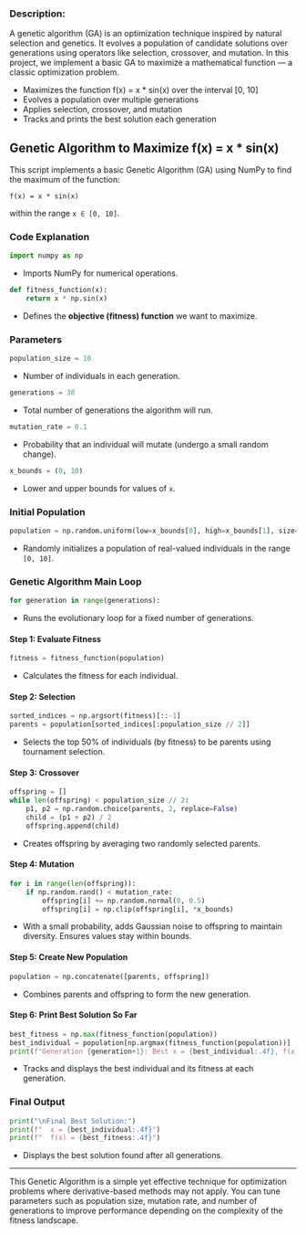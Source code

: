 ### Description:

A genetic algorithm (GA) is an optimization technique inspired by natural selection and genetics. It evolves a population of candidate solutions over generations using operators like selection, crossover, and mutation. In this project, we implement a basic GA to maximize a mathematical function — a classic optimization problem.

- Maximizes the function f(x) = x * sin(x) over the interval [0, 10]
- Evolves a population over multiple generations
- Applies selection, crossover, and mutation
- Tracks and prints the best solution each generation

## Genetic Algorithm to Maximize f(x) = x \* sin(x)

This script implements a basic Genetic Algorithm (GA) using NumPy to find the maximum of the function:

```
f(x) = x * sin(x)
```

within the range `x ∈ [0, 10]`.

### Code Explanation

```python
import numpy as np
```

* Imports NumPy for numerical operations.

```python
def fitness_function(x):
    return x * np.sin(x)
```

* Defines the **objective (fitness) function** we want to maximize.

### Parameters

```python
population_size = 10
```

* Number of individuals in each generation.

```python
generations = 30
```

* Total number of generations the algorithm will run.

```python
mutation_rate = 0.1
```

* Probability that an individual will mutate (undergo a small random change).

```python
x_bounds = (0, 10)
```

* Lower and upper bounds for values of `x`.

### Initial Population

```python
population = np.random.uniform(low=x_bounds[0], high=x_bounds[1], size=(population_size,))
```

* Randomly initializes a population of real-valued individuals in the range `[0, 10]`.

### Genetic Algorithm Main Loop

```python
for generation in range(generations):
```

* Runs the evolutionary loop for a fixed number of generations.

#### Step 1: Evaluate Fitness

```python
fitness = fitness_function(population)
```

* Calculates the fitness for each individual.

#### Step 2: Selection

```python
sorted_indices = np.argsort(fitness)[::-1]
parents = population[sorted_indices[:population_size // 2]]
```

* Selects the top 50% of individuals (by fitness) to be parents using tournament selection.

#### Step 3: Crossover

```python
offspring = []
while len(offspring) < population_size // 2:
    p1, p2 = np.random.choice(parents, 2, replace=False)
    child = (p1 + p2) / 2
    offspring.append(child)
```

* Creates offspring by averaging two randomly selected parents.

#### Step 4: Mutation

```python
for i in range(len(offspring)):
    if np.random.rand() < mutation_rate:
        offspring[i] += np.random.normal(0, 0.5)
        offspring[i] = np.clip(offspring[i], *x_bounds)
```

* With a small probability, adds Gaussian noise to offspring to maintain diversity. Ensures values stay within bounds.

#### Step 5: Create New Population

```python
population = np.concatenate([parents, offspring])
```

* Combines parents and offspring to form the new generation.

#### Step 6: Print Best Solution So Far

```python
best_fitness = np.max(fitness_function(population))
best_individual = population[np.argmax(fitness_function(population))]
print(f"Generation {generation+1}: Best x = {best_individual:.4f}, f(x) = {best_fitness:.4f}")
```

* Tracks and displays the best individual and its fitness at each generation.

### Final Output

```python
print("\nFinal Best Solution:")
print(f"  x = {best_individual:.4f}")
print(f"  f(x) = {best_fitness:.4f}")
```

* Displays the best solution found after all generations.

---

This Genetic Algorithm is a simple yet effective technique for optimization problems where derivative-based methods may not apply. You can tune parameters such as population size, mutation rate, and number of generations to improve performance depending on the complexity of the fitness landscape.
